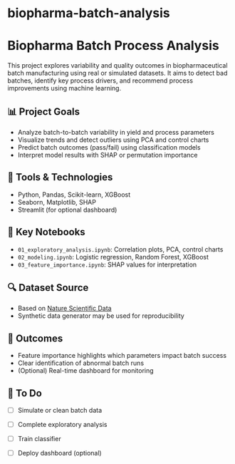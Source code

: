 # biopharma-batch-analysis

# Biopharma Batch Process Analysis

This project explores variability and quality outcomes in biopharmaceutical batch manufacturing using real or simulated datasets. It aims to detect bad batches, identify key process drivers, and recommend process improvements using machine learning.

## 📊 Project Goals
- Analyze batch-to-batch variability in yield and process parameters
- Visualize trends and detect outliers using PCA and control charts
- Predict batch outcomes (pass/fail) using classification models
- Interpret model results with SHAP or permutation importance

## 🔧 Tools & Technologies
- Python, Pandas, Scikit-learn, XGBoost
- Seaborn, Matplotlib, SHAP
- Streamlit (for optional dashboard)

## 📁 Key Notebooks
- `01_exploratory_analysis.ipynb`: Correlation plots, PCA, control charts
- `02_modeling.ipynb`: Logistic regression, Random Forest, XGBoost
- `03_feature_importance.ipynb`: SHAP values for interpretation

## 🔍 Dataset Source
- Based on [Nature Scientific Data](https://www.nature.com/articles/s41597-022-01203-x)
- Synthetic data generator may be used for reproducibility

## 🚀 Outcomes
- Feature importance highlights which parameters impact batch success
- Clear identification of abnormal batch runs
- (Optional) Real-time dashboard for monitoring

## 📌 To Do
- [ ] Simulate or clean batch data
- [ ] Complete exploratory analysis
- [ ] Train classifier
- [ ] Deploy dashboard (optional)

